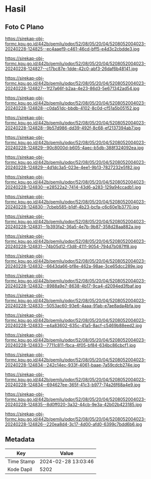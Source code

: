 # Hasil

## Foto C Plano

https://sirekap-obj-formc.kpu.go.id/442b/pemilu/pdpr/52/08/05/20/04/5208052004023-20240228-124825--ec4aaef9-c461-46cd-bff5-e4d3c2cbdde3.jpg

https://sirekap-obj-formc.kpu.go.id/442b/pemilu/pdpr/52/08/05/20/04/5208052004023-20240228-124827--c17bc87e-1dde-42c0-abf3-26daf6b48141.jpg

https://sirekap-obj-formc.kpu.go.id/442b/pemilu/pdpr/52/08/05/20/04/5208052004023-20240228-124827--1f27a66f-b2aa-4e23-86d3-5e671342ad54.jpg

https://sirekap-obj-formc.kpu.go.id/442b/pemilu/pdpr/52/08/05/20/04/5208052004023-20240228-124828--c0da51dc-bbdb-4102-8c0d-cf51a5b05152.jpg

https://sirekap-obj-formc.kpu.go.id/442b/pemilu/pdpr/52/08/05/20/04/5208052004023-20240228-124828--9b57d986-dd39-492f-8c68-ef2137394ab7.jpg

https://sirekap-obj-formc.kpu.go.id/442b/pemilu/pdpr/52/08/05/20/04/5208052004023-20240228-124829--90c8000d-b605-4aec-b5db-388f324092ea.jpg

https://sirekap-obj-formc.kpu.go.id/442b/pemilu/pdpr/52/08/05/20/04/5208052004023-20240228-124829--4d1dc3a5-023e-4ee1-9b13-7827232e5f82.jpg

https://sirekap-obj-formc.kpu.go.id/442b/pemilu/pdpr/52/08/05/20/04/5208052004023-20240228-124830--e28522a2-7414-43d6-a283-129a94ccadb1.jpg

https://sirekap-obj-formc.kpu.go.id/442b/pemilu/pdpr/52/08/05/20/04/5208052004023-20240228-124830--7cbeb585-b1df-4b23-bcfa-c6c60e1b3770.jpg

https://sirekap-obj-formc.kpu.go.id/442b/pemilu/pdpr/52/08/05/20/04/5208052004023-20240228-124831--1b393fa2-36a5-4e7b-9b87-358d28aa882a.jpg

https://sirekap-obj-formc.kpu.go.id/442b/pemilu/pdpr/52/08/05/20/04/5208052004023-20240228-124831--74b05d12-f3d8-4111-9054-794d7b087ff8.jpg

https://sirekap-obj-formc.kpu.go.id/442b/pemilu/pdpr/52/08/05/20/04/5208052004023-20240228-124832--6643da66-bf8e-462a-98ae-3ce65dcc289e.jpg

https://sirekap-obj-formc.kpu.go.id/442b/pemilu/pdpr/52/08/05/20/04/5208052004023-20240228-124832--8988a9e7-8638-4b17-9ca4-d2094ed3fbaf.jpg

https://sirekap-obj-formc.kpu.go.id/442b/pemilu/pdpr/52/08/05/20/04/5208052004023-20240228-124833--5053ac60-93e6-4aaa-91ab-e7ae8ada4bfa.jpg

https://sirekap-obj-formc.kpu.go.id/442b/pemilu/pdpr/52/08/05/20/04/5208052004023-20240228-124833--e4a83602-635c-41a5-8acf-c5469b88eed2.jpg

https://sirekap-obj-formc.kpu.go.id/442b/pemilu/pdpr/52/08/05/20/04/5208052004023-20240228-124833--7711c811-fbca-4f05-bf84-634bc86cbcf1.jpg

https://sirekap-obj-formc.kpu.go.id/442b/pemilu/pdpr/52/08/05/20/04/5208052004023-20240228-124834--242c14ec-933f-4061-baae-7a59cdcb274e.jpg

https://sirekap-obj-formc.kpu.go.id/442b/pemilu/pdpr/52/08/05/20/04/5208052004023-20240228-124834--694627ee-365f-41c3-b977-74a26f68a4e9.jpg

https://sirekap-obj-formc.kpu.go.id/442b/pemilu/pdpr/52/08/05/20/04/5208052004023-20240228-124835--8d0ff020-3a32-44cb-9e3a-42b02b423185.jpg

https://sirekap-obj-formc.kpu.go.id/442b/pemilu/pdpr/52/08/05/20/04/5208052004023-20240228-124826--220ea8d4-3c17-4d00-afd0-6399c7bdd6b6.jpg


## Metadata

| Key        | Value               |
| ---------- | ------------------- |
| Time Stamp | 2024-02-28 13:03:46 |
| Kode Dapil | 5202                |




